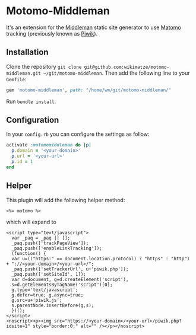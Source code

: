 # Motomo-Middleman

It's an extension for the [Middleman](http://middlemanapp.com/) static site generator
to use [Matomo](https://matomo.org/) tracking (previously known as [Piwik](https://matomo.org/blog/2018/01/piwik-is-now-matomo/)).


## Installation

Clone the repository `git clone git@github.com:wikimatze/motomo-middleman.git ~/git/motomo-middleman`.
Then add the following line to your `Gemfile`:


```ruby
gem 'motomo-middleman', path: "/home/wm/git/motomo-middleman/"
```

Run `bundle install`.


## Configuration

In your `config.rb` you can configure the settings as follow:

```ruby
activate :motomomiddleman do |p|
  p.domain = '<your-domain>'
  p.url = '<your-url>'
  p.id = 1
end
```


## Helper

This plugin will add the following helper method:

```erb
<%= motomo %>
```


which will expand to


```erb
<script type="text/javascript">
  var _paq = _paq || [];
  _paq.push(['trackPageView']);
  _paq.push(['enableLinkTracking']);
  (function() {
  var u=(("https:" == document.location.protocol) ? "https" : "http") + "://<your-domain>/<your-url>/";
  _paq.push(['setTrackerUrl', u+'piwik.php']);
  _paq.push(['setSiteId', 1]);
  var d=document, g=d.createElement('script'),
  s=d.getElementsByTagName('script')[0];
  g.type='text/javascript';
  g.defer=true; g.async=true;
  g.src=u+'piwik.js';
  s.parentNode.insertBefore(g,s);
  })();
</script>
<noscript><p><img src="https://<your-domain>/<your-url>/piwik.php?idsite=1" style="border:0;" alt="" /></p></noscript>
```

